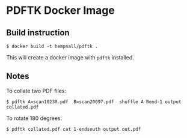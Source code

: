 # PDFTK Docker Image

## Build instruction

```
$ docker build -t hempnall/pdftk . 
```
This will create a docker image with `pdftk` installed.

## Notes

To collate two PDF files:
```
$ pdftk A=scan10230.pdf  B=scan20097.pdf  shuffle A Bend-1 output collated.pdf
```

To rotate 180 degrees:
```
$ pdftk collated.pdf cat 1-endsouth output out.pdf
```



